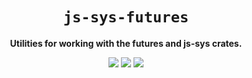 <div align="center">
  <h1><code>js-sys-futures</code></h1>
  <p>
    <strong>Utilities for working with the futures and js-sys crates.</strong>
  </p>
  <p style="margin-bottom: 0.5ex;">
    <a href="https://hvithrafn.github.io/js-sys-futures/js_sys_futures"><img
        src="https://img.shields.io/badge/docs-latest-blueviolet?logo=Read-the-docs&logoColor=white"
        /></a>
    <a href="https://github.com/hvithrafn/js-sys-futures/actions"><img
        src="https://github.com/hvithrafn/js-sys-futures/workflows/main/badge.svg"
        /></a>
    <a href="https://codecov.io/gh/hvithrafn/js-sys-futures"><img
        src="https://codecov.io/gh/hvithrafn/js-sys-futures/branches/main/graph/badge.svg"
        /></a>
  </p>
</div>
